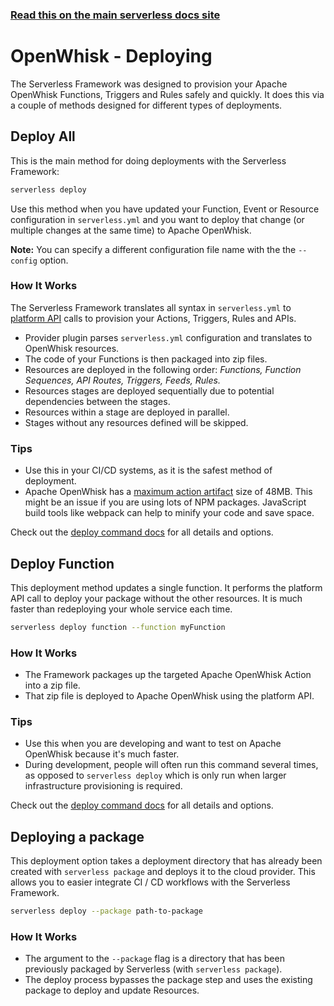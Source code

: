<!--
title: Serverless Framework - Apache OpenWhisk Guide - Deploying
menuText: Deploying
menuOrder: 8
description: How to deploy your Apache OpenWhisk functions and their required infrastructure
layout: Doc
-->

<!-- DOCS-SITE-LINK:START automatically generated  -->

### [Read this on the main serverless docs site](https://www.serverless.com/framework/docs/providers/openwhisk/guide/deploying)

<!-- DOCS-SITE-LINK:END -->

# OpenWhisk - Deploying

The Serverless Framework was designed to provision your Apache OpenWhisk Functions, Triggers and Rules safely and quickly. It does this via a couple of methods designed for different types of deployments.

## Deploy All

This is the main method for doing deployments with the Serverless Framework:

```bash
serverless deploy
```

Use this method when you have updated your Function, Event or Resource configuration in `serverless.yml` and you want to deploy that change (or multiple changes at the same time) to Apache OpenWhisk.

**Note:** You can specify a different configuration file name with the the `--config` option.

### How It Works

The Serverless Framework translates all syntax in `serverless.yml` to [platform API](http://petstore.swagger.io/?url=https://raw.githubusercontent.com/openwhisk/openwhisk/master/core/controller/src/main/resources/whiskswagger.json) calls to provision your Actions, Triggers, Rules and APIs.

- Provider plugin parses `serverless.yml` configuration and translates to OpenWhisk resources.
- The code of your Functions is then packaged into zip files.
- Resources are deployed in the following order: _Functions, Function Sequences, API Routes, Triggers, Feeds, Rules._
- Resources stages are deployed sequentially due to potential dependencies between the stages.
- Resources within a stage are deployed in parallel.
- Stages without any resources defined will be skipped.

### Tips

- Use this in your CI/CD systems, as it is the safest method of deployment.
- Apache OpenWhisk has a [maximum action artifact](http://bit.ly/2vQIC9V) size of 48MB. This might be an issue if you are using lots of NPM packages. JavaScript build tools like webpack can help to minify your code and save space.

Check out the [deploy command docs](../cli-reference/deploy.md) for all details and options.

## Deploy Function

This deployment method updates a single function. It performs the platform API call to deploy your package without the other resources. It is much faster than redeploying your whole service each time.

```bash
serverless deploy function --function myFunction
```

### How It Works

- The Framework packages up the targeted Apache OpenWhisk Action into a zip file.
- That zip file is deployed to Apache OpenWhisk using the platform API.

### Tips

- Use this when you are developing and want to test on Apache OpenWhisk because it's much faster.
- During development, people will often run this command several times, as opposed to `serverless deploy` which is only run when larger infrastructure provisioning is required.

Check out the [deploy command docs](../cli-reference/deploy.md) for all details and options.

## Deploying a package

This deployment option takes a deployment directory that has already been created with `serverless package` and deploys it to the cloud provider. This allows you to easier integrate CI / CD workflows with the Serverless Framework.

```bash
serverless deploy --package path-to-package
```

### How It Works

- The argument to the `--package` flag is a directory that has been previously packaged by Serverless (with `serverless package`).
- The deploy process bypasses the package step and uses the existing package to deploy and update Resources.
